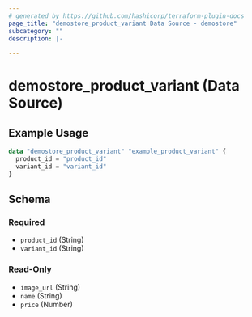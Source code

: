 ```yaml
---
# generated by https://github.com/hashicorp/terraform-plugin-docs
page_title: "demostore_product_variant Data Source - demostore"
subcategory: ""
description: |-
  
---
```


# demostore_product_variant (Data Source)



## Example Usage

```terraform
data "demostore_product_variant" "example_product_variant" {
  product_id = "product_id"
  variant_id = "variant_id"
}
```

<!-- schema generated by tfplugindocs -->
## Schema

### Required

- `product_id` (String)
- `variant_id` (String)

### Read-Only

- `image_url` (String)
- `name` (String)
- `price` (Number)
